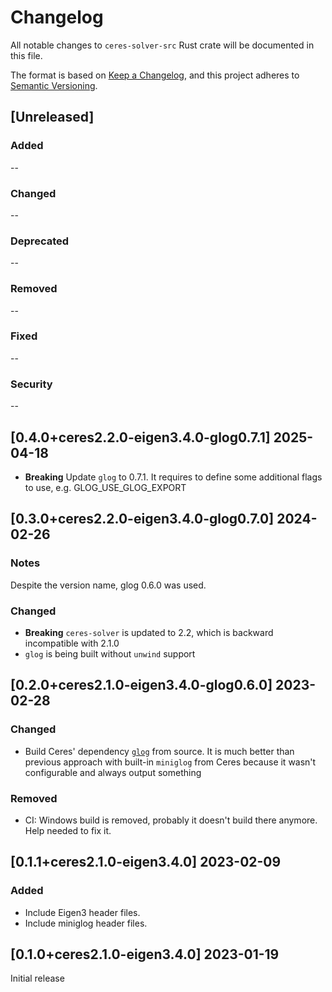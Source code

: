 # Changelog

All notable changes to `ceres-solver-src` Rust crate will be documented in this file.

The format is based on [Keep a Changelog](https://keepachangelog.com/en/1.0.0/),
and this project adheres to [Semantic Versioning](https://semver.org/spec/v2.0.0.html).

## [Unreleased]

### Added

--

### Changed

--

### Deprecated

--

### Removed

--

### Fixed

--

### Security

--

## [0.4.0+ceres2.2.0-eigen3.4.0-glog0.7.1] 2025-04-18

- **Breaking** Update `glog` to 0.7.1. It requires to define some additional flags to use, e.g. GLOG_USE_GLOG_EXPORT

## [0.3.0+ceres2.2.0-eigen3.4.0-glog0.7.0] 2024-02-26

### Notes

Despite the version name, glog 0.6.0 was used.

### Changed

- **Breaking** `ceres-solver` is updated to 2.2, which is backward incompatible with 2.1.0
- `glog` is being built without `unwind` support

## [0.2.0+ceres2.1.0-eigen3.4.0-glog0.6.0] 2023-02-28

### Changed

- Build Ceres' dependency [`glog`](https://github.com/google/glog) from source. It is much better than previous approach
  with built-in `miniglog` from Ceres because it wasn't configurable and always output something

### Removed

- CI: Windows build is removed, probably it doesn't build there anymore. Help needed to fix it.

## [0.1.1+ceres2.1.0-eigen3.4.0] 2023-02-09

### Added

- Include Eigen3 header files.
- Include miniglog header files.

## [0.1.0+ceres2.1.0-eigen3.4.0] 2023-01-19

Initial release
